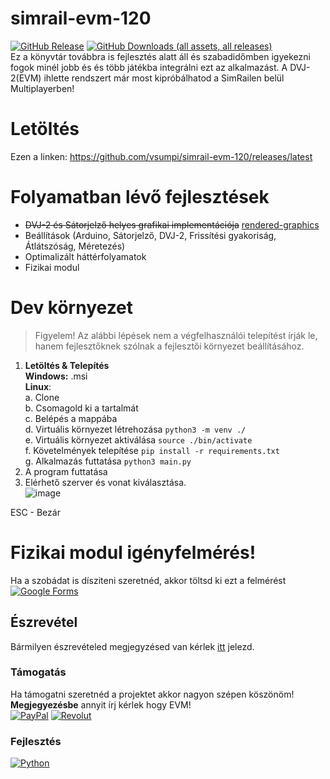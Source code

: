 # simrail-evm-120
[![GitHub Release](https://img.shields.io/github/v/release/vsumpi/simrail-evm-120)](https://github.com/vsumpi/simrail-evm-120/releases/latest)
[![GitHub Downloads (all assets, all releases)](https://img.shields.io/github/downloads/vsumpi/simrail-evm-120/total)](https://github.com/vsumpi/simrail-evm-120/releases/latest)<br>
Ez a könyvtár továbbra is fejlesztés alatt áll és szabadidőmben igyekezni fogok minél jobb és és több játékba integrálni ezt az alkalmazást.
A DVJ-2(EVM) ihlette rendszert már most kipróbálhatod a SimRailen belül Multiplayerben!
# Letöltés
Ezen a linken: https://github.com/vsumpi/simrail-evm-120/releases/latest
# Folyamatban lévő fejlesztések
- ~~DVJ-2 és Sátorjelző helyes grafikai implementációja~~ [rendered-graphics](https://github.com/vsumpi/simrail-evm-120/pull/2)
- Beállítások (Arduino, Sátorjelző, DVJ-2, Frissítési gyakoriság, Átlátszóság, Méretezés)
- Optimalizált háttérfolyamatok
- Fizikai modul
# Dev környezet
> Figyelem! Az alábbi lépések nem a végfelhasználói telepítést írják le, hanem fejlesztőknek szólnak a fejlesztői környezet beállításához.
1. **Letöltés & Telepítés**<br>
**Windows:** .msi<br>
**Linux**:<br>
  a. Clone<br>
  b. Csomagold ki a tartalmát<br>
  c. Belépés a mappába<br>
  d. Virtuális környezet létrehozása `python3 -m venv ./`<br>
  e. Virtuális környezet aktiválása `source ./bin/activate`<br>
  f. Követelmények telepítése `pip install -r requirements.txt`<br>
  g. Alkalmazás futtatása `python3 main.py`<br>
2. A program futtatása
3. Elérhető szerver és vonat kiválasztása.<br>
![image](https://github.com/user-attachments/assets/c7ceef27-c71c-4d48-b8c4-4409a3fd90f5)

ESC - Bezár
# Fizikai modul igényfelmérés!
Ha a szobádat is dísziteni szeretnéd, akkor töltsd ki ezt a felmérést<br>
[![Google Forms](https://img.shields.io/badge/Google%20Forms-7248B9.svg?style=for-the-badge&logo=Google-Forms&logoColor=white)](https://docs.google.com/forms/d/e/1FAIpQLSdN6Lg1HcpgPKG5yofkDEE01M79fkpxeSfwTMg8YjC83vOTlA/viewform?usp=sharing)
## Észrevétel
Bármilyen észrevételed megjegyzésed van kérlek [itt](https://github.com/vsumpi/simrail-evm-120/issues) jelezd.
### Támogatás
Ha támogatni szeretnéd a projektet akkor nagyon szépen köszönöm!
**Megjegyezésbe** annyit írj kérlek hogy EVM!<br>
[![PayPal](https://img.shields.io/badge/PayPal-003087.svg?style=for-the-badge&logo=PayPal&logoColor=white)](https://www.paypal.com/paypalme/sumpiii)
[![Revolut](https://img.shields.io/badge/Revolut-191C1F.svg?style=for-the-badge&logo=Revolut&logoColor=white)](https://revolut.me/vsumpi2)<br>
### Fejlesztés
[![Python](https://img.shields.io/badge/Python-3776AB.svg?style=for-the-badge&logo=Python&logoColor=white)](https://www.python.org/)
